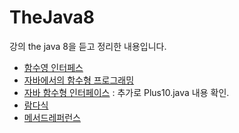 # TheJava8

강의 the java 8을 듣고 정리한 내용입니다.

- [함수영 인터페스](./src/main/java/me/whiteship/java8to11/RunSometing.java)
- [자바에서의 함수형 프로그래밍](./src/main/java/me/whiteship/java8to11/Foo.java)
- [자바 함수형 인터페이스](./src/main/java/me/whiteship/java8to11/Foo.java)
  : 추가로 Plus10.java 내용 확인.
- [람다식](./src/main/java/me/whiteship/java8to11/Lambda.java)
- [메서드레퍼런스](./src/main/java/me/whiteship/java8to11/Mf.java)
